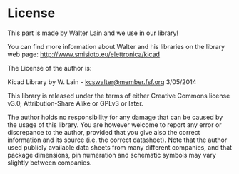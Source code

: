 # License

This part is made by Walter Lain and we use in our library!

You can find more information about Walter and his libraries on the library web page:
http://www.smisioto.eu/elettronica/kicad

The License of the author is:

Kicad Library by W. Lain - kcswalter@member.fsf.org
3/05/2014

This library is released under the terms of either Creative Commons license v3.0, Attribution-Share Alike or GPLv3 or later.

The author holds no responsibility for any damage that can be caused by the usage of this library. You are however welcome to report any error or discrepance to the author, provided that you give also the correct information and its source (i.e. the correct datasheet).
Note that the author used publicly available data sheets from many different companies, and that package dimensions, pin numeration and schematic symbols may vary slightly between companies.
